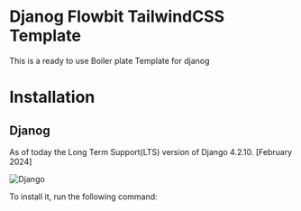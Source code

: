 # Djanog Flowbit TailwindCSS Template
 This is a ready to use Boiler plate Template for djanog 


# Installation #

## Djanog ##

As of today the Long Term Support(LTS) version of Django 4.2.10. [February 2024]

![Django](https://img.shields.io/badge/Django-4.2.10-green)

To install it, run the following command:

```bash